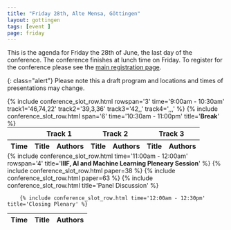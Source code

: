 ```yaml
---
title: "Friday 28th, Alte Mensa, Göttingen"
layout: gottingen
tags: [event ]
page: friday
---
```


This is the agenda for Friday the 28th of June, the last day of the conference. The conference finishes at lunch time on Friday. To register for the conference please see the [main registration page][washington-registration].

{: class="alert"} 
Please note this a draft program and locations and times of presentations may change.

<table class="api-table" style="width: 100%; margin: 0px 0px 0px 0px;">
  <thead>
    <tr>
      <th></th>
      <th colspan="2">Track 1</th>
      <th colspan="2">Track 2</th>
      <th colspan="2">Track 3</th>
     </tr>
    <tr>
      <th>Time</th>
      <th>Title</th>
      <th>Authors</th>
      <th>Title</th>
      <th>Authors</th>
      <th>Title</th>
      <th>Authors</th>
    </tr>
  </thead>
  <tbody>
        {% include conference_slot_row.html rowspan='3' time='9:00am - 10:30am' track1='46,74,22' track2='39,3,36' track3='42,,'  track4=',,,' %}
        {% include conference_slot_row.html span='6' time='10:30am - 11:00pm' title='<b>Break</b>' %}
  </tbody>
</table>
<table class="api-table" style="width: 100%; margin: 0px 0px 0px 0px;">
  <thead>
    <tr>
      <th>Time</th>
      <th>Title</th>
      <th>Authors</th>
    </tr>
  </thead>
  <tbody>
        {% include conference_slot_row.html time='11:00am - 12:00am' rowspan='4' title='<b>IIIF, AI and Machine Learning Pleneary Session</b>' %}
        {% include conference_slot_row.html paper=38 %}
        {% include conference_slot_row.html paper=63 %} <!-- need to stretch somehow -->
        {% include conference_slot_row.html title='Panel Discussion' %} <!-- need to stretch somehow -->

        {% include conference_slot_row.html time='12:00am - 12:30pm' title='Closing Plenary' %}

  </tbody>
</table>
<br/>

[memorial]: https://en.wikipedia.org/wiki/Memorial_Day
[washington-registration]: https://www.eventbrite.com/e/2018-iiif-conference-in-washington-tickets-44377905510
